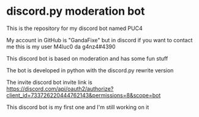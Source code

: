# discord.py moderation bot

This is the repository for my discord bot named PUC4

My account in GitHub is "GandaFixe" but in discord if you want to contact me this is my user M4luc0 da g4nz4#4390

This discord bot is based on moderation and has some fun stuff

The bot is developed in python with the discord.py rewrite version

The invite discord bot invite link is https://discord.com/api/oauth2/authorize?client_id=733726220444762143&permissions=8&scope=bot

This discord bot is my first one and I'm still working on it

